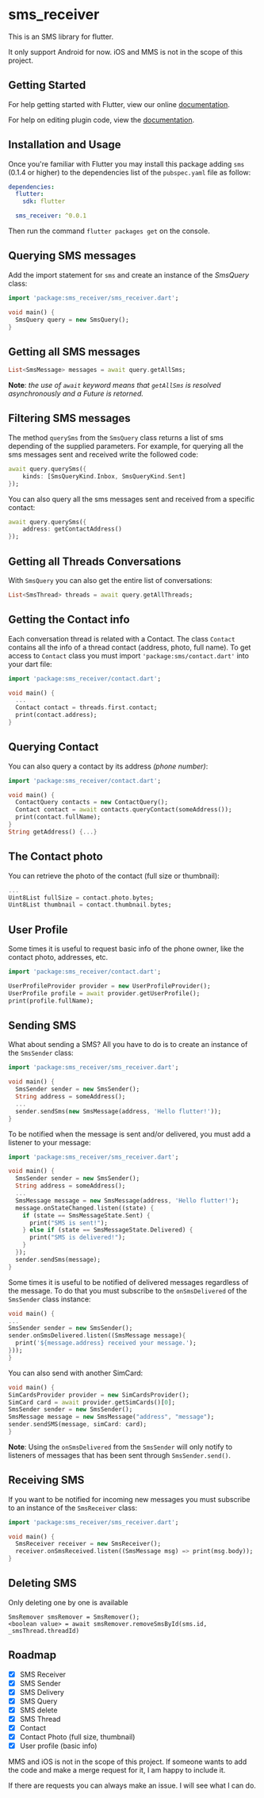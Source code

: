 # sms_receiver

This is an SMS library for flutter.

It only support Android for now. iOS and MMS is not in the scope of this project.

## Getting Started

For help getting started with Flutter, view our online
[documentation](https://flutter.io/).

For help on editing plugin code, view the [documentation](https://flutter.io/platform-plugins/#edit-code).

## Installation and Usage

Once you're familiar with Flutter you may install this package adding `sms` (0.1.4 or higher) to the dependencies list
of the `pubspec.yaml` file as follow:

```yaml
dependencies:
  flutter:
    sdk: flutter

  sms_receiver: ^0.0.1
```

Then run the command `flutter packages get` on the console.

## Querying SMS messages

Add the import statement for `sms` and create an instance of the *SmsQuery* class:

```dart
import 'package:sms_receiver/sms_receiver.dart';

void main() {
  SmsQuery query = new SmsQuery();
}

```

## Getting all SMS messages

```dart
List<SmsMessage> messages = await query.getAllSms;
``` 

**Note**: _the use of `await` keyword means that `getAllSms` is resolved asynchronously
and a Future is retorned._

## Filtering SMS messages

The method `querySms` from the `SmsQuery` class returns a list of sms depending of the supplied parameters. For example,
for querying all the sms messages sent and received write the followed code:

```dart
await query.querySms({
    kinds: [SmsQueryKind.Inbox, SmsQueryKind.Sent]
});
```

You can also query all the sms messages sent and received from a specific contact:

```dart
await query.querySms({
    address: getContactAddress()
});
```

## Getting all Threads Conversations

With `SmsQuery` you can also get the entire list of conversations:

```dart
List<SmsThread> threads = await query.getAllThreads;
```

## Getting the Contact info

Each conversation thread is related with a Contact. 
The class `Contact` contains all the info of a thread contact (address, photo, full name).
To get access to `Contact` class you must import `'package:sms/contact.dart'` into your dart file:

```dart
import 'package:sms_receiver/contact.dart';

void main() {
  ...
  Contact contact = threads.first.contact;
  print(contact.address);
}
```

## Querying Contact

You can also query a contact by its address _(phone number)_:

```dart
import 'package:sms_receiver/contact.dart';

void main() {
  ContactQuery contacts = new ContactQuery();
  Contact contact = await contacts.queryContact(someAddress());
  print(contact.fullName);
}
String getAddress() {...}
```

## The Contact photo

You can retrieve the photo of the contact (full size or thumbnail):

```dart
...
Uint8List fullSize = contact.photo.bytes;
Uint8List thumbnail = contact.thumbnail.bytes;
```

## User Profile

Some times it is useful to request basic info of the phone owner, like the contact photo, addresses, etc.

```dart
import 'package:sms_receiver/contact.dart';

UserProfileProvider provider = new UserProfileProvider();
UserProfile profile = await provider.getUserProfile();
print(profile.fullName);
```

## Sending SMS

What about sending a SMS? All you have to do is to create an instance of the `SmsSender` class:

```dart
import 'package:sms_receiver/sms_receiver.dart';

void main() {
  SmsSender sender = new SmsSender();
  String address = someAddress();
  ...
  sender.sendSms(new SmsMessage(address, 'Hello flutter!'));
}
```

To be notified when the message is sent and/or delivered, you must add a listener to your message:

```dart
import 'package:sms_receiver/sms_receiver.dart';

void main() {
  SmsSender sender = new SmsSender();
  String address = someAddress();
  ...
  SmsMessage message = new SmsMessage(address, 'Hello flutter!');
  message.onStateChanged.listen((state) {
    if (state == SmsMessageState.Sent) {
      print("SMS is sent!");
    } else if (state == SmsMessageState.Delivered) {
      print("SMS is delivered!");
    }
  });
  sender.sendSms(message);
}
```
Some times it is useful to be notified of delivered messages regardless of the message. To do that you must subscribe to the `onSmsDelivered` of the `SmsSender` class instance:

```dart
void main() {
...
SmsSender sender = new SmsSender();
sender.onSmsDelivered.listen((SmsMessage message){
  print('${message.address} received your message.');
}));
}
```

You can also send with another SimCard:

```dart
void main() {
SimCardsProvider provider = new SimCardsProvider();
SimCard card = await provider.getSimCards()[0];
SmsSender sender = new SmsSender();
SmsMessage message = new SmsMessage("address", "message");
sender.sendSMS(message, simCard: card);
}
```

**Note**: Using the `onSmsDelivered` from the `SmsSender` will only notify to listeners of messages that has been sent through `SmsSender.send()`.

## Receiving SMS

If you want to be notified for incoming new messages you must subscribe to an instance of the `SmsReceiver` class:

```dart
import 'package:sms_receiver/sms_receiver.dart';

void main() {
  SmsReceiver receiver = new SmsReceiver();
  receiver.onSmsReceived.listen((SmsMessage msg) => print(msg.body));
}
```

## Deleting SMS

Only deleting one by one is available

```
SmsRemover smsRemover = SmsRemover();
<boolean value> = await smsRemover.removeSmsById(sms.id, _smsThread.threadId)
```

## Roadmap

- [x] SMS Receiver
- [x] SMS Sender
- [x] SMS Delivery
- [x] SMS Query
- [x] SMS delete
- [x] SMS Thread
- [x] Contact
- [x] Contact Photo (full size, thumbnail)
- [x] User profile (basic info)

MMS and iOS is not in the scope of this project. If someone wants to add the code and make a merge request for it,
I am happy to include it.

If there are requests you can always make an issue. I will see what I can do.
